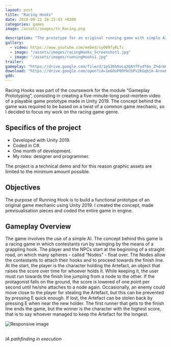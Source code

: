```yaml
---
layout: post
title: "Racing Hooks"
date: 2018-09-22 18:15:43 +0200
categories: games
image: /assets/images/tn_Racing.png

description: "The prototype for an original running game with simple AI in Unity"
gallery:
  - video: https://www.youtube.com/embed/sy009fyRLTc
  - image: "/assets/images/racingHooks_Screenshot1.jpg"
  - image: "/assets/images/runningHooks1.jpg"
trailer:
gameplay: "https://drive.google.com/file/d/1pS36h6oLq2QAYfFydT6n_Zhdrm6MKrpc/preview"
download: "https://drive.google.com/open?id=1eGOsP09YkCbPv2kUqbjm-Arnx6JMtr61"
gdd:
---
```


Racing Hooks was part of the coursework for the module “Gameplay Prototyping”, consisting in creating a five-minute-long post-mortem video of a playable game prototype made in Unity 2019. The concept behind the game was required to be based on a twist of a common game mechanic, so I decided to focus my work on the racing game genre.

## Specifics of the project
<!-- https://via.placeholder.com/600x400 -->
- Developed with Unity 2019.
- Coded in C#.
- One month of development.
- My roles: designer and programmer.

The project is a technical demo and for this reason graphic assets are limited to the minimum amount possible.

## Objectives

The purpose of Running Hook is to build a functional prototype of an original game mechanic using Unity 2019. I created the concept, made previsualisation pieces and coded the entire game in engine.

## Gameplay Overview

The game involves the use of a simple AI. The concept behind this game is a racing game in which contestants run by swinging by the means of a grappling hook. The player and the NPCs start at the beginning of a straight road, on which many spheres - called “Nodes” - float over. The Nodes allow the contestants to attach their hooks and to proceed towards the finish line. At the start, the player is the character holding the Artefact, an object that raises the score over time for whoever holds it. While keeping it, the user must run towards the finish line jumping from a node to the other. If the protagonist falls on the ground, the score is lowered of one point per second until he/she attaches to a node again. Occasionally, an enemy could move close to the player for stealing the Artefact, but this can be prevented by pressing E quick enough. If lost, the Artefact can be stolen back by pressing E when near the new holder. The first runner that gets to the finish line ends the game, but the winner is the character with the highest score, that is to say whoever managed to keep the Artefact for the longest.

<div class="text-center">
<img src="\assets\images\AIRunningHooks.gif" class="img-fluid" alt="Responsive image" style="max-height: 512px; margin-bottom:10px ">
<h6>IA pathfinding in execution</h6>
</div>
